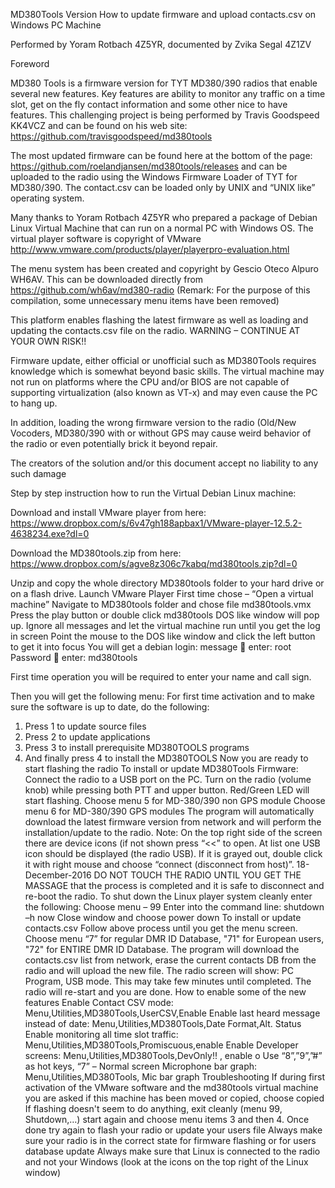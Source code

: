 MD380Tools Version
How to update firmware and upload contacts.csv on Windows PC Machine

Performed by Yoram Rotbach 4Z5YR, documented by Zvika Segal 4Z1ZV

Foreword

MD380 Tools is a firmware version for TYT MD380/390 radios that enable several new features.  Key features are ability to monitor any traffic on a time slot, get on the fly contact information and some other nice to have features.  This challenging project is being performed by Travis Goodspeed KK4VCZ and can be found on his web site: https://github.com/travisgoodspeed/md380tools

The most updated firmware can be found here at the bottom of the page: https://github.com/roelandjansen/md380tools/releases and can be uploaded to the radio using the Windows Firmware Loader of TYT for MD380/390. The contact.csv can be loaded only by UNIX and “UNIX like” operating system.

Many thanks to Yoram Rotbach 4Z5YR who prepared a package of Debian Linux Virtual Machine that can run on a normal PC with Windows OS. The virtual player software is copyright of VMware http://www.vmware.com/products/player/playerpro-evaluation.html

The menu system has been created and copyright by Gescio Oteco Alpuro WH6AV. This can be downloaded directly from https://github.com/wh6av/md380-radio (Remark: For the purpose of this compilation, some unnecessary menu items have been removed)

This platform enables flashing the latest firmware as well as loading and updating the contacts.csv file on the radio.
WARNING – CONTINUE AT YOUR OWN RISK!!

Firmware update, either official or unofficial such as MD380Tools requires knowledge which is somewhat beyond basic skills. The virtual machine may not run on platforms where the CPU and/or BIOS are not capable of supporting virtualization (also known as VT-x) and may even cause the PC to hang up.

In addition, loading the wrong firmware version to the radio (Old/New Vocoders, MD380/390 with or without GPS may cause weird behavior of the radio or even potentially brick it beyond repair.

The creators of the solution and/or this document accept no liability to any such damage

Step by step instruction how to run the Virtual Debian Linux machine:

Download and install VMware player from here: https://www.dropbox.com/s/6v47gh188apbax1/VMware-player-12.5.2-4638234.exe?dl=0

Download the MD380tools.zip from here: https://www.dropbox.com/s/agve8z306c7kabq/md380tools.zip?dl=0

Unzip and copy the whole directory MD380tools folder to your hard drive or on a flash drive.
Launch VMware Player
First time chose – “Open a virtual machine”
Navigate to MD380tools folder and chose file md380tools.vmx
Press the play button or double click md380tools
DOS like window will pop up. Ignore all messages and let the virtual machine run until you get the log in screen
Point the mouse to the DOS like window and click the left button to get it into focus
You will get a debian login: message  enter: root
Password  enter: md380tools

First time operation you will be required to enter your name and call sign.

Then you will get the following menu:
For first time activation and to make sure the software is up to date, do the following:
1. Press 1 to update source files
2. Press 2 to update applications
3. Press 3 to install prerequisite MD380TOOLS programs
4. And finally press 4 to install the MD380TOOLS
Now you are ready to start flashing the radio
To install or update MD380Tools Firmware:
Connect the radio to a USB port on the PC. Turn on the radio (volume knob) while pressing both PTT and upper button. Red/Green LED will start flashing.
Choose menu 5 for MD-380/390 non GPS module
Choose menu 6 for MD-380/390 GPS modules
The program will automatically download the latest firmware version from network and will perform the installation/update to the radio. Note: On the top right side of the screen there are device icons (if not shown press “<<” to open. At list one USB icon should be displayed (the radio USB). If it is grayed out, double click it with right mouse and choose “connect (disconnect from host)”.
18-December-2016
DO NOT TOUCH THE RADIO UNTIL YOU GET THE MASSAGE that the process is completed and it is safe to disconnect and re-boot the radio.
To shut down the Linux player system cleanly enter the following:
Choose menu – 99
Enter into the command line: shutdown –h now
Close window and choose power down
To install or update contacts.csv
Follow above process until you get the menu screen.
Choose menu “7” for regular DMR ID Database, "71" for European users, "72" for ENTIRE DMR ID Database.
The program will download the contacts.csv list from network, erase the current contacts DB from the radio and will upload the new file.
The radio screen will show: PC Program, USB mode. This may take few minutes until completed.
The radio will re-start and you are done.
How to enable some of the new features
Enable Contact CSV mode: Menu,Utilities,MD380Tools,UserCSV,Enable
Enable last heard message instead of date: Menu,Utilities,MD380Tools,Date Format,Alt. Status
Enable monitoring all time slot traffic: Menu,Utilities,MD380Tools,Promiscuous,enable
Enable Developer screens: Menu,Utilities,MD380Tools,DevOnly!! , enable
o Use “8”,”9”,”#” as hot keys, “7” – Normal screen
Microphone bar graph: Menu,Utilities,MD380Tools, Mic bar graph
Troubleshooting
If during first activation of the VMware software and the md380tools virtual machine you are asked if this machine has been moved or copied, choose copied
If flashing doesn't seem to do anything, exit cleanly (menu 99, Shutdown,…) start again and choose menu items 3 and then 4. Once done try again to flash your radio or update your users file
Always make sure your radio is in the correct state for firmware flashing or for users database update
Always make sure that Linux is connected to the radio and not your Windows (look at the icons on the top right of the Linux window)

